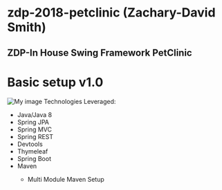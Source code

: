 # zdp-2018-petclinic (Zachary-David Smith)
<h2>ZDP-In House Swing Framework PetClinic
  
    
  <h1>Basic setup v1.0</h1>

  ![My image](https://i.gyazo.com/16c24a4c88424a9c9341dbc87d38d061.png)
  Technologies Leveraged: 
  
<ul>
  <li>Java/Java 8</li>
  <li>Spring JPA</li>
  <li>Spring MVC</li>
  <li>Spring REST</li>
  <li>Devtools</li>
  <li>Thymeleaf</li>
  <li>Spring Boot</li>
  <li>Maven </li>
  <ul><li>Multi Module Maven Setup</ul></li>
</ul>  

